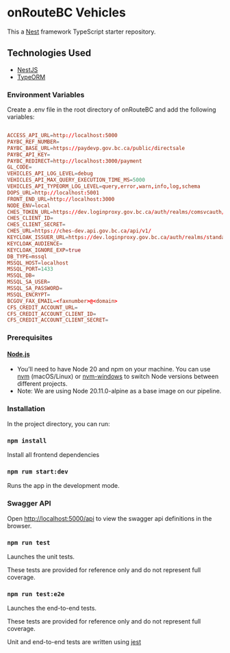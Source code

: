 #  onRouteBC Vehicles

This a [Nest](https://github.com/nestjs/nest) framework TypeScript starter repository.

## Technologies Used
- [NestJS](https://nestjs.com/)
- [TypeORM](https://typeorm.io/)

### Environment Variables

Create a .env file in the root directory of onRouteBC and add the following variables:

```conf

ACCESS_API_URL=http://localhost:5000
PAYBC_REF_NUMBER=
PAYBC_BASE_URL=https://paydevp.gov.bc.ca/public/directsale
PAYBC_API_KEY=
PAYBC_REDIRECT=http://localhost:3000/payment
GL_CODE=
VEHICLES_API_LOG_LEVEL=debug
VEHICLES_API_MAX_QUERY_EXECUTION_TIME_MS=5000
VEHICLES_API_TYPEORM_LOG_LEVEL=query,error,warn,info,log,schema
DOPS_URL=http://localhost:5001
FRONT_END_URL=http://localhost:3000
NODE_ENV=local
CHES_TOKEN_URL=https://dev.loginproxy.gov.bc.ca/auth/realms/comsvcauth/protocol/openid-connect/token
CHES_CLIENT_ID=
CHES_CLIENT_SECRET=
CHES_URL=https://ches-dev.api.gov.bc.ca/api/v1/
KEYCLOAK_ISSUER_URL=https://dev.loginproxy.gov.bc.ca/auth/realms/standard
KEYCLOAK_AUDIENCE=
KEYCLOAK_IGNORE_EXP=true
DB_TYPE=mssql
MSSQL_HOST=localhost
MSSQL_PORT=1433
MSSQL_DB=
MSSQL_SA_USER=
MSSQL_SA_PASSWORD=
MSSQL_ENCRYPT=
BCGOV_FAX_EMAIL=<faxnumber>@<domain>
CFS_CREDIT_ACCOUNT_URL=
CFS_CREDIT_ACCOUNT_CLIENT_ID=
CFS_CREDIT_ACCOUNT_CLIENT_SECRET=

```


### Prerequisites

#### [Node.js](https://nodejs.org/en/)

- You’ll need to have Node 20 and npm on your machine. You can use [nvm](https://github.com/nvm-sh/nvm#installation) (macOS/Linux) or [nvm-windows](https://github.com/coreybutler/nvm-windows#node-version-manager-nvm-for-windows) to switch Node versions between different projects.
- Note: We are using Node 20.11.0-alpine as a base image on our pipeline.

### Installation

In the project directory, you can run:

### `npm install`

Install all frontend dependencies

### `npm rum start:dev`

Runs the app in the development mode.

### Swagger API
Open [http://localhost:5000/api](http://localhost:5000/api) to view the swagger api definitions in the browser.

### `npm run test`

Launches the unit tests.

These tests are provided for reference only and do not represent full coverage.

### `npm run test:e2e`

Launches the end-to-end tests.

These tests are provided for reference only and do not represent full coverage.

Unit and end-to-end tests are written using [jest](https://jestjs.io/)

